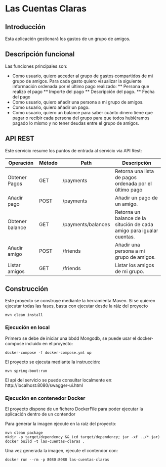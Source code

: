 # Las Cuentas Claras
  
## Introducción
Esta aplicación gestionará los gastos de un grupo de amigos.


## Descripción funcional
Las funciones principales son:
* Como usuario, quiero acceder al grupo de gastos compartidos de mi grupo de amigos. Para cada gasto quiero visualizar la siguiente información ordenada por el último pago realizado: 
** Persona que realizó el pago 
** Importe del pago 
** Descripción del pago. 
** Fecha del pago 
* Como usuario, quiero añadir una persona a mi grupo de amigos. 
* Como usuario, quiero añadir un pago. 
* Como usuario, quiero un balance para saber cuánto dinero tiene que pagar o recibir cada persona del grupo para que todos hubiéramos pagado lo mismo y no tener deudas entre el grupo de amigos. 


## API REST
Este servicio resume los puntos de entrada al servicio vía API Rest:

| Operación          | Método                | Path             | Descripción   
| ------------------ | --------------------  | ---------------- | ----------------------------|
| Obtener Pagos  |  GET  |  /payments  | Retorna una lista de pagos ordenada por el último pago |
| Añadir pago  |  POST  |  /payments  | Añadir un pago de un amigo. |
| Obtener balance  |  GET  |  /payments/balances  | Retorna un balance de la situción de cada amigo para igualar cuentas. |
| Añadir amigo  |  POST  |  /friends  | Añadir una persona a mi grupo de amigos. |
| Listar amigos  |  GET  |  /friends  | Listar los amigos de mi grupo. |



## Construcción
Este proyecto se construye mediante la herramienta Maven. Si se quieren ejecutar todas las fases, basta con ejecutar 
desde la ráiz del proyecto

````shell script
mvn clean install
````

### Ejecución en local

Primero se debe de iniciar una bbdd Mongodb, se puede usar el docker-compose incluido en el proyecto:
````shell script
docker-compose -f docker-compose.yml up
````

El proyecto se ejecuta mediante la instrucción:
````shell script
mvn spring-boot:run
````
El api del servicio se puede consultar localmente en: http://localhost:8080/swagger-ui.html

### Ejecución en contenedor Docker
El proyecto dispone de un fichero DockerFile para poder ejecutar la aplicación dentro de un contendor

Para generar la imagen ejecute en la raíz del proyecto:
````shell script
mvn clean package
mkdir -p target/dependency && (cd target/dependency; jar -xf ../*.jar)
docker build -t las-cuentas-claras .
````

Una vez generada la imagen, ejecute el contendor con:
````shell script
docker run --rm -p 8080:8080 las-cuentas-claras
````
